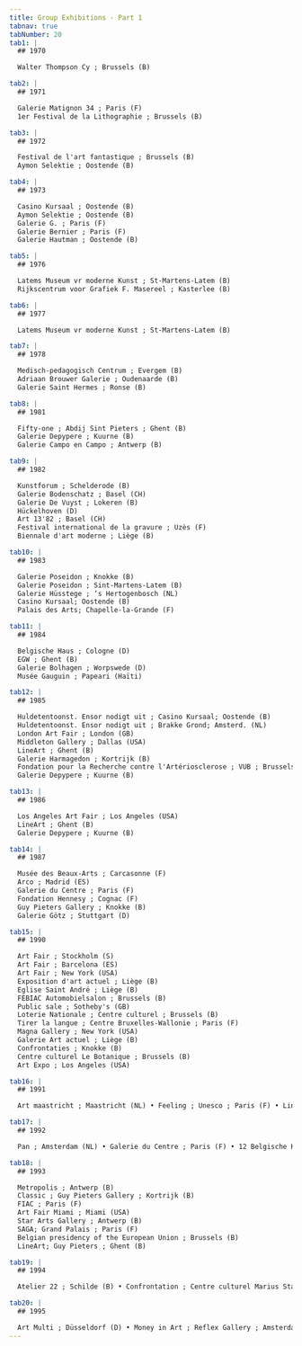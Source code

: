 ```yaml
---
title: Group Exhibitions - Part 1
tabnav: true
tabNumber: 20
tab1: |
  ## 1970

  Walter Thompson Cy ; Brussels (B)

tab2: |
  ## 1971

  Galerie Matignon 34 ; Paris (F)
  1er Festival de la Lithographie ; Brussels (B)

tab3: |
  ## 1972

  Festival de l'art fantastique ; Brussels (B)
  Aymon Selektie ; Oostende (B)

tab4: |
  ## 1973

  Casino Kursaal ; Oostende (B)
  Aymon Selektie ; Oostende (B)
  Galerie G. ; Paris (F)
  Galerie Bernier ; Paris (F)
  Galerie Hautman ; Oostende (B)

tab5: |
  ## 1976

  Latems Museum vr moderne Kunst ; St-Martens-Latem (B)
  Rijkscentrum voor Grafiek F. Masereel ; Kasterlee (B)

tab6: |
  ## 1977

  Latems Museum vr moderne Kunst ; St-Martens-Latem (B)

tab7: |
  ## 1978

  Medisch-pedagogisch Centrum ; Evergem (B)
  Adriaan Brouwer Galerie ; Oudenaarde (B)
  Galerie Saint Hermes ; Ronse (B)

tab8: |
  ## 1981

  Fifty-one ; Abdij Sint Pieters ; Ghent (B)
  Galerie Depypere ; Kuurne (B)
  Galerie Campo en Campo ; Antwerp (B)

tab9: |
  ## 1982

  Kunstforum ; Schelderode (B)
  Galerie Bodenschatz ; Basel (CH)
  Galerie De Vuyst ; Lokeren (B)
  Hückelhoven (D)
  Art 13'82 ; Basel (CH)
  Festival international de la gravure ; Uzès (F)
  Biennale d'art moderne ; Liège (B)

tab10: |
  ## 1983

  Galerie Poseidon ; Knokke (B)
  Galerie Poseidon ; Sint-Martens-Latem (B)
  Galerie Hüsstege ; ‘s Hertogenbosch (NL)
  Casino Kursaal; Oostende (B)
  Palais des Arts; Chapelle-la-Grande (F)

tab11: |
  ## 1984

  Belgische Haus ; Cologne (D)
  EGW ; Ghent (B)
  Galerie Bolhagen ; Worpswede (D)
  Musée Gauguin ; Papeari (Haïti)

tab12: |
  ## 1985

  Huldetentoonst. Ensor nodigt uit ; Casino Kursaal; Oostende (B)
  Huldetentoonst. Ensor nodigt uit ; Brakke Grond; Amsterd. (NL)
  London Art Fair ; London (GB)
  Middleton Gallery ; Dallas (USA)
  LineArt ; Ghent (B)
  Galerie Harmagedon ; Kortrijk (B)
  Fondation pour la Recherche contre l'Artériosclerose ; VUB ; Brussels (B)
  Galerie Depypere ; Kuurne (B)

tab13: |
  ## 1986

  Los Angeles Art Fair ; Los Angeles (USA)
  LineArt ; Ghent (B)
  Galerie Depypere ; Kuurne (B)

tab14: |
  ## 1987

  Musée des Beaux-Arts ; Carcasonne (F)
  Arco ; Madrid (ES)
  Galerie du Centre ; Paris (F)
  Fondation Hennesy ; Cognac (F)
  Guy Pieters Gallery ; Knokke (B)
  Galerie Götz ; Stuttgart (D)

tab15: |
  ## 1990

  Art Fair ; Stockholm (S)
  Art Fair ; Barcelona (ES)
  Art Fair ; New York (USA)
  Exposition d'art actuel ; Liège (B)
  Eglise Saint André ; Liège (B)
  FEBIAC Automobielsalon ; Brussels (B)
  Public sale ; Sotheby's (GB)
  Loterie Nationale ; Centre culturel ; Brussels (B)
  Tirer la langue ; Centre Bruxelles-Wallonie ; Paris (F)
  Magna Gallery ; New York (USA)
  Galerie Art actuel ; Liège (B)
  Confrontaties ; Knokke (B)
  Centre culturel Le Botanique ; Brussels (B)
  Art Expo ; Los Angeles (USA)

tab16: |
  ## 1991

  Art maastricht ; Maastricht (NL) • Feeling ; Unesco ; Paris (F) • LineArt ; Guy Pieters Gallery ; Ghent (B) • FIAC ; Grand Palais; Paris (F) • Judith Posner Gallery ; Milwaukee (USA) • Musée de la Passion ; Czestochowa (PL) • Casino Kursaal ; Oostende (B) • Inter-Art ; Moscow (R) • Galerie Stenbock-Fermor ; Ghent (B) • Galerie Ostermalm ; Stockholm (S) • Galerie du Centre ; Paris (F) • Musée d'Art contemporain ; Dunkerque (F) • Atelier Sainte Anne ; Brussels (B) • Salon de Bouffémont ; Bouffémont (F) • Les irréguliers du langage ; University Cluj ; Cluj (RU) • Heizel ; Brussels (B) • Los Angeles Art Fair ; Judith Posner Gallery ; Los Angeles (USA) • Galerie Zacheta; Musée de la Passion ; Warsaw (PL)

tab17: |
  ## 1992

  Pan ; Amsterdam (NL) • Galerie du Centre ; Paris (F) • 12 Belgische Künsler ; Nordstern ; Cologne (D) • Rathaus ; Sankt Vith (B) • Galerie Contrast ; Brussels (B) • Art Gala ; Doctors Without Borders ; Brussels (B) • Complejo cultural San Francisco ; Cacères (ES) • Art sacré ; Ile-sur-Tet (F) • Biennale Art sacré ; Pescara (I) • Art Maastricht ; Maastricht (NL) • Galerie Art actuel ; Liège (B) • Tempera Art Gallery ; Brussels (B) • Reflex Gallery ; Amsterdam (NL) • LineArt ; Ghent (B) • MECC ; Maastricht (NL) • Art Genève ; Galerie des 4 Coins ; Geneva (SCH) • Les irréguliers du langage ; Malaga, Madrid, Saragossa, Cadix (ES) • Museo Murillo ; world exhibition ; Sevilla (ES)

tab18: |
  ## 1993

  Metropolis ; Antwerp (B)
  Classic ; Guy Pieters Gallery ; Kortrijk (B)
  FIAC ; Paris (F)
  Art Fair Miami ; Miami (USA)
  Star Arts Gallery ; Antwerp (B)
  SAGA; Grand Palais ; Paris (F)
  Belgian presidency of the European Union ; Brussels (B)
  LineArt; Guy Pieters ; Ghent (B)

tab19: |
  ## 1994

  Atelier 22 ; Schilde (B) • Confrontation ; Centre culturel Marius Staquet; Moucron (B) • Musée de Troyes ; Troyes (F) • Galerie Bodenschatz ; Basel (CH) • Galerie Campo en Campo ; Antwerp (B) • Watou 94 ; Watou (B) • Art Gala ; Brussels (B) • Arte en la calle ; Santa cruz de Tenerife (ES) • Tapis d'artistes contemporains ; Brussels (B) • Hedendaagse Belgische beeldhouwers ; De vuyst ; Lokeren (B) • Confrontaties ; Kunsthalle ; Rotterdam (NL) • Oeuvres choisies; Galerie du Centre ; Paris (F) • Art Fair ; New York (USA) • LineArt ; Ghent (B)Galerie Depypere ; Kuurne (B) • Fein Art Gallery ; Brussels (B) • Galerie Ooidonk Fine Art ; Ooidonk (B) • FIAC; Paris (F) • Confrontaties ; Katholieke universiteit Leuven ; Leuven (B) • L'autre Musée ; Brussels (B) • Biennale Skulpturen ; Amsterdam (NL) •  Money in Art ; Reflex Gallery; Amsterdam (NL) • Beurs Eindhoven  (NL) • Confrontaties ; ‘t Elzenveld ; Antwerp (B) • Confrontations ; Musée d'Ixelles ; Brussels (B)

tab20: |
  ## 1995

  Art Multi ; Düsseldorf (D) • Money in Art ; Reflex Gallery ; Amsterdam (NL) • Musée lanchelevice ; La Louvière (B) • Guy Pieters Gallery ; Knokke (B) • Confrontations ; Museum sandton ; Johannesburg (South Africa) • Confrontation ; Gallagher Gallery ; Dublin (IRL) • Bicas ; Bruges (B) • Une passion ; Musée municipal ; Hazebrouck (F) • Expo sculpturen ; Het convent ; Reninge (B) • Galerie Weiergut ; Salsburg (A) • FIAC ; Paris (F) • Confrontations ; Musée d'Art moderne et contemporain ; Liège (B) • Confrontations ; Victor Hugo Hallen ; Luxemburg (L) • Confrontations ; Royal Hiberian Academy ; Dublin (IRL) • Confrontations ; Museum en cultureel Centrum ; Hasselt (B) • SIAC ; Strassbourg (F) • Salon de Mars ; Paris (F) • LineArt ; Ghent (B) • Classic ; Kortrijk (B)   Graphik Messe ; Dresden (D)
---
```

